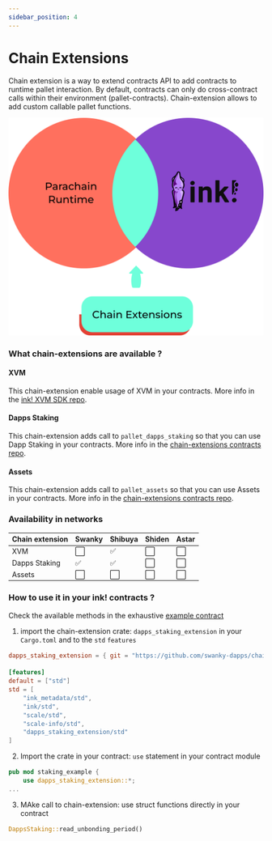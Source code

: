 ```yaml
---
sidebar_position: 4
---
```


# Chain Extensions

Chain extension is a way to extend contracts API to add contracts to runtime pallet interaction. By default, contracts can only do cross-contract calls within their environment (pallet-contracts). Chain-extension allows to add custom callable pallet functions.

![ink-ce](../img/ink-ce.png)

### What chain-extensions are available ?

#### XVM

This chain-extension enable usage of XVM in your contracts. More info in the [ink! XVM SDK repo](https://github.com/AstarNetwork/ink-xvm-sdk).

#### Dapps Staking

This chain-extension adds call to `pallet_dapps_staking` so that you can use Dapp Staking in your contracts. More info in the [chain-extensions contracts repo](https://github.com/swanky-dapps/chain-extension-contracts).

#### Assets

This chain-extension adds call to `pallet_assets` so that you can use Assets in your contracts. More info in the [chain-extensions contracts repo](https://github.com/swanky-dapps/chain-extension-contracts).

### Availability in networks


| Chain extension | Swanky | Shibuya | Shiden | Astar |
|---|---|---|---|---|
| XVM | :white_large_square: | :white_check_mark: | :white_large_square: | :white_large_square: |
| Dapps Staking |  :white_check_mark:| :white_check_mark: | :white_large_square: | :white_large_square: |
| Assets | :white_large_square: | :white_large_square: | :white_large_square: | :white_large_square: |


### How to use it in your ink! contracts ?

Check the available methods in the exhaustive [example contract](https://github.com/swanky-dapps/chain-extension-contracts/blob/main/examples/dapps-staking/lib.rs)

1. import the chain-extension crate: `dapps_staking_extension` in your `Cargo.toml` and to the `std` `features`
```toml
dapps_staking_extension = { git = "https://github.com/swanky-dapps/chain-extension-contracts", default-features = false }

[features]
default = ["std"]
std = [
    "ink_metadata/std",
    "ink/std",
    "scale/std",
    "scale-info/std",
    "dapps_staking_extension/std"
]
```

2. Import the crate in your contract: `use` statement in your contract module
```rust
pub mod staking_example {
    use dapps_staking_extension::*;
...
```

3. MAke call to chain-extension: use struct functions directly in your contract
```rust
DappsStaking::read_unbonding_period()
```